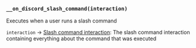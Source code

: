 ### `__on_discord_slash_command(interaction)`

Executes when a user runs a slash command

`interaction` -> [Slash command interaction](/values/interactions/slash-command-interaction.md): The slash command interaction containing everything about the command that was executed